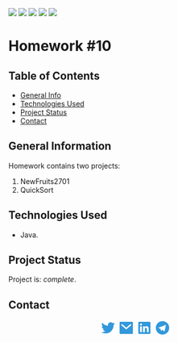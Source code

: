 <p>
<img src="https://img.shields.io/github/v/release/mypage-solutions/Lesson_10?color=green" />
<img src="https://img.shields.io/github/languages/count/mypage-solutions/Lesson_10" />
<img src="https://img.shields.io/github/languages/top/mypage-solutions/Lesson_10" />
<img src="https://img.shields.io/github/languages/code-size/mypage-solutions/Lesson_10" />
<img src="https://img.shields.io/github/last-commit/mypage-solutions/Lesson_10" />
</p>

# Homework #10 

## Table of Contents

- [General Info](#general-information)
- [Technologies Used](#technologies-used)
- [Project Status](#project-status)
- [Contact](#contact)

## General Information

Homework contains two projects:
1. NewFruits2701
2. QuickSort

## Technologies Used

- Java.

## Project Status

Project is: _complete_.

## Contact

<p align="center">
<a href="https://twitter.com/Michael22878035"><img src="https://github.com/mypage-solutions/Images/blob/main/Images/icons/twitter-fill.png" /></a>
<a href="mailto:m_musienko@outlook.com"><img src="https://github.com/mypage-solutions/Images/blob/main/Images/icons/mail-fill.png" /></a>
<a href="https://www.linkedin.com/in/mykhailo-musiienko-80849880/"><img src="https://github.com/mypage-solutions/Images/blob/main/Images/icons/linkedin-box-fill.png" /></a>
<a href="https://t.me/Mykhailo_Musiienko"><img src="https://github.com/mypage-solutions/Images/blob/main/Images/icons/telegram-fill.png" /></a>
</p>
